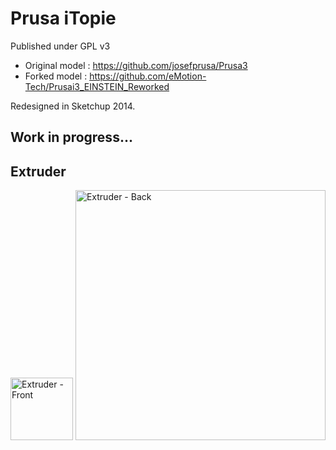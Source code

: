 # Prusa iTopie
Published under GPL v3

- Original model : https://github.com/josefprusa/Prusa3
- Forked model : https://github.com/eMotion-Tech/Prusai3_EINSTEIN_Reworked

Redesigned in Sketchup 2014.

## Work in progress...

## Extruder
<img src="http://pix.slic.it/p/qg" alt="Extruder - Front" style="width:100px;">
<img src="http://pix.slic.it/p/qh" alt="Extruder - Back" style="width:400px;">
